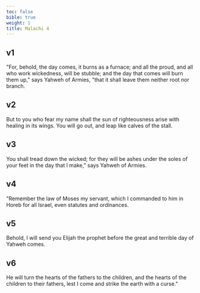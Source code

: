 ```yaml
---
toc: false
bible: true
weight: 1
title: Malachi 4
---
```




## v1 
"For, behold, the day comes, it burns as a furnace; and all the proud, and all who work wickedness, will be stubble; and the day that comes will burn them up," says Yahweh of Armies, "that it shall leave them neither root nor branch. 

## v2 
But to you who fear my name shall the sun of righteousness arise with healing in its wings. You will go out, and leap like calves of the stall. 

## v3 
You shall tread down the wicked; for they will be ashes under the soles of your feet in the day that I make," says Yahweh of Armies. 

## v4 
"Remember the law of Moses my servant, which I commanded to him in Horeb for all Israel, even statutes and ordinances. 

## v5 
Behold, I will send you Elijah the prophet before the great and terrible day of Yahweh comes. 

## v6 
He will turn the hearts of the fathers to the children, and the hearts of the children to their fathers, lest I come and strike the earth with a curse."
